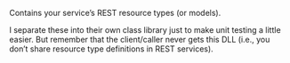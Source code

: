 Contains your service’s REST resource types (or models).

I separate these into their own class library just to make unit testing a little easier. 
But remember that the client/caller never gets this DLL (i.e., you don’t share resource type definitions in REST services).